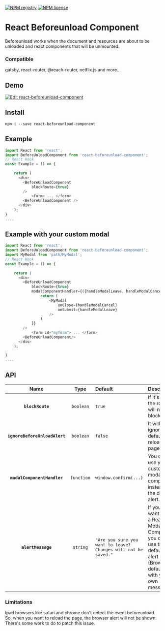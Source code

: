 
[![NPM registry](https://img.shields.io/npm/v/react-beforeunload-component.svg?style=for-the-badge)](https://yarnpkg.com/en/package/react-beforeunload-component) [![NPM license](https://img.shields.io/badge/license-mit-red.svg?style=for-the-badge)](LICENSE.md)

# React Beforeunload Component

Beforeunload works when the document and resources are about to be unloaded and react components that will be unmounted.

### Compatible

gatsby, react-router, @reach-router, netflix.js and more..

## Demo

[![Edit react-beforeunload-component](https://codesandbox.io/static/img/play-codesandbox.svg)](https://codesandbox.io/s/react-beforeunload-component-mr2zp?file=/src/App.js)

## Install
`npm i --save react-beforeunload-component`

## Example
```js
import React from 'react';
import BeforeUnloadComponent from 'react-beforeunload-component';
// React Hook
const Example = () => {
    
    return (
      <div>
        <BeforeUnloadComponent
            blockRoute={true}               
        /> 
            <form> ... </form>
        <BeforeUnloadComponent />
      </div>
    );
}
....

```
## Example with your custom modal
```js
import React from 'react';
import BeforeUnloadComponent from 'react-beforeunload-component';
import MyModal from 'path/MyModal';
// React Hook
const Example = () => {
    
    return (
      <div>
        <BeforeUnloadComponent
            blockRoute={true}   
            modalComponentHandler={({handleModalLeave, handleModalCancel})=>{
                return (
                    <MyModal
                        onClose={handleModalCancel}
                        onSubmit={handleModalLeave}
                    />
                )
            }}
        />  
            <form id="myform"> ... </form>
        <BeforeUnloadComponent/>
      </div>
    );

}
....

```
## API


|         Name          | Type     | Default  | Description |
| :-------------------: | :-------: | :------- | :---------------------------------------------------------------------------------------------------------------------------------- |
|     **`blockRoute`**  | `boolean` | `true` | If it's false the router will not blocked |
|     **`ignoreBeforeUnloadAlert`**  | `boolean` | `false` |  It will ignore default reloading page alert.  |
|   **`modalComponentHandler`**  | `function`  | `window.confirm(...)` | You can use your custom modal component instead of the default alert. |
| **`alertMessage`** | `string` | `"Are you sure you want to leave? Changes will not be saved."` | If you don't want to use a React Modal Component you can use the default alert (Browsers defaults) with your own message. |                                                                              

### Limitations

Ipad browsers like safari and chrome don't detect the event beforeunload. So, when you want to reload the page, the browser alert will not be shown. There's some work to do to patch this issue.